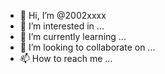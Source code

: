 - 👋 Hi, I’m @2002xxxx
- 👀 I’m interested in ...
- 🌱 I’m currently learning ...
- 💞️ I’m looking to collaborate on ...
- 📫 How to reach me ...

<!---
2002xxxx/2002xxxx is a ✨ special ✨ repository because its `README.md` (this file) appears on your GitHub profile.
You can click the Preview link to take a look at your changes.
--->

